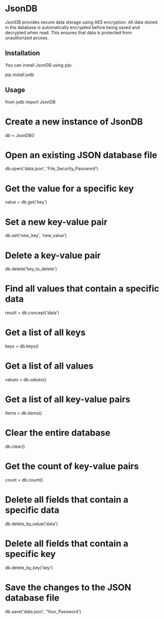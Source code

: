 # JsonDB

JsonDB provides secure data storage using AES encryption. All data stored in the database is automatically encrypted before being saved and decrypted when read. This ensures that data is protected from unauthorized access.

## Installation

You can install JsonDB using pip:

pip install jxdb

## Usage

from jxdb import JsonDB

# Create a new instance of JsonDB
db = JsonDB()

# Open an existing JSON database file
db.open('data.json', 'File_Security_Password')

# Get the value for a specific key
value = db.get('key')

# Set a new key-value pair
db.set('new_key', 'new_value')

# Delete a key-value pair
db.delete('key_to_delete')

# Find all values that contain a specific data
result = db.concept('data')

# Get a list of all keys
keys = db.keys()

# Get a list of all values
values = db.values()

# Get a list of all key-value pairs
items = db.items()

# Clear the entire database
db.clear()

# Get the count of key-value pairs
count = db.count()

# Delete all fields that contain a specific data
db.delete_by_value('data')

# Delete all fields that contain a specific key
db.delete_by_key('key')

# Save the changes to the JSON database file
db.save('data.json', 'Your_Password')
